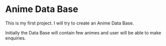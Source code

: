 # Anime Data Base
This is my first project. I will try to create an Anime Data Base.

Initially the Data Base will contain few animes and user will be able to make enquiries.
